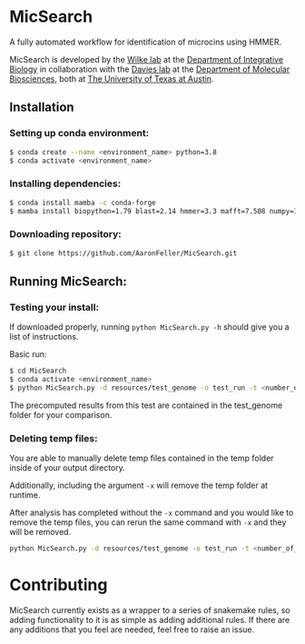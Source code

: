 # MicSearch
A fully automated workflow for identification of microcins using HMMER.

MicSearch is developed by the [Wilke lab](https://wilkelab.org/) at the [Department of Integrative Biology](https://integrativebio.utexas.edu/) in collaboration with the [Davies lab](https://bwdaviesutaustin.org/) at the [Department of Molecular Biosciences](https://molecularbiosci.utexas.edu/), both at [The University of Texas at Austin](https://www.utexas.edu/).

## Installation

### Setting up conda environment:
```bash
$ conda create --name <environment_name> python=3.8
$ conda activate <environment_name>
```

### Installing dependencies:
```bash
$ conda install mamba -c conda-forge
$ mamba install biopython=1.79 blast=2.14 hmmer=3.3 mafft=7.508 numpy=1.24 pandas=1.5 snakemake=7.18 -c conda-forge -c bioconda
```

### Downloading repository:
```bash
$ git clone https://github.com/AaronFeller/MicSearch.git
```
## Running MicSearch:

### Testing your install:
If downloaded properly, running `python MicSearch.py -h` should give you a list of instructions.

Basic run:
```bash
$ cd MicSearch
$ conda activate <environment_name>
$ python MicSearch.py -d resources/test_genome -o test_run -t <number_of_threads>
```

The precomputed results from this test are contained in the test_genome folder for your comparison.

### Deleting temp files:
You are able to manually delete temp files contained in the temp folder inside of your output directory.

Additionally, including the argument `-x` will remove the temp folder at runtime. 

After analysis has completed without the `-x` command and you would like to remove the temp files, you can rerun the same command with `-x` and they will be removed.
```bash
python MicSearch.py -d resources/test_genome -o test_run -t <number_of_threads> -x
```

# Contributing

MicSearch currently exists as a wrapper to a series of snakemake rules, so adding functionality to it is as simple as adding additional rules. If there are any additions that you feel are needed, feel free to raise an issue.
